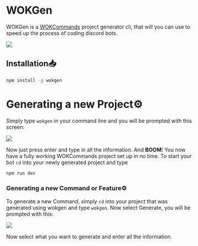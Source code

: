 # WOKGen

WOKGen is a [WOKCommands](https://docs.wornoffkeys.com/) project generator cli, that will you can use to speed up the process of coding discord bots.

![](https://dxkyy.kill-all.men/5hN7hx3ra.png)

## Installation📥

```bash
npm install -g wokgen
```

# Generating a new Project⚙️

Simply type `wokgen` in your command line and you will be prompted with this screen:

![](https://dxkyy.kill-all.men/5hN7WO29x.png) 

Now just press enter and type in all the information.
And **BOOM**! You now have a fully working WOKCommands project set up in no time.
To start your bot `cd` into your newly generated project and type 

```bash
npm run dev
```

### Generating a new Command or Feature⚙️

To generate a new Command, simply `cd` into your project that was generated using wokgen and type `wokgen`. Now select Generate, you will be prompted with this:

![](https://dxkyy.kill-all.men/5hN8ENRBs.png)

Now select what you want to generate and enter all the information.



